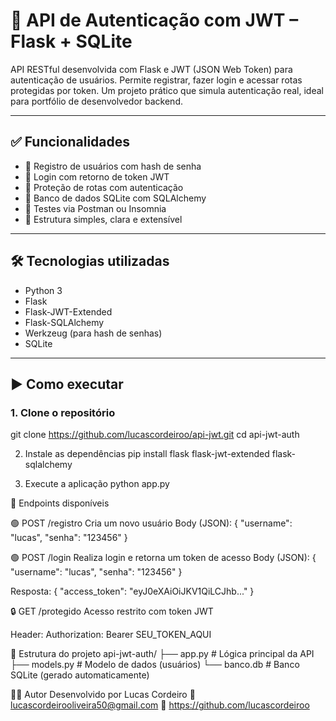 # 🔐 API de Autenticação com JWT – Flask + SQLite

API RESTful desenvolvida com Flask e JWT (JSON Web Token) para autenticação de usuários. Permite registrar, fazer login e acessar rotas protegidas por token. Um projeto prático que simula autenticação real, ideal para portfólio de desenvolvedor backend.

---

## ✅ Funcionalidades

- 🔸 Registro de usuários com hash de senha
- 🔸 Login com retorno de token JWT
- 🔸 Proteção de rotas com autenticação
- 🔸 Banco de dados SQLite com SQLAlchemy
- 🔸 Testes via Postman ou Insomnia
- 🔸 Estrutura simples, clara e extensível

---

## 🛠 Tecnologias utilizadas

- Python 3
- Flask
- Flask-JWT-Extended
- Flask-SQLAlchemy
- Werkzeug (para hash de senhas)
- SQLite

---

## ▶️ Como executar

### 1. Clone o repositório
git clone https://github.com/lucascordeiroo/api-jwt.git
cd api-jwt-auth

2. Instale as dependências
pip install flask flask-jwt-extended flask-sqlalchemy

4. Execute a aplicação
python app.py

🔗 Endpoints disponíveis

🟢 POST /registro
Cria um novo usuário
Body (JSON):
{
  "username": "lucas",
  "senha": "123456"
}

🟢 POST /login
Realiza login e retorna um token de acesso
Body (JSON):
{
  "username": "lucas",
  "senha": "123456"
}

Resposta:
{
  "access_token": "eyJ0eXAiOiJKV1QiLCJhb..."
}

🔒 GET /protegido
Acesso restrito com token JWT

Header:
Authorization: Bearer SEU_TOKEN_AQUI

📂 Estrutura do projeto
api-jwt-auth/
├── app.py        # Lógica principal da API
├── models.py     # Modelo de dados (usuários)
└── banco.db      # Banco SQLite (gerado automaticamente)

👨‍💻 Autor
Desenvolvido por Lucas Cordeiro
📧 lucascordeirooliveira50@gmail.com
🔗 https://github.com/lucascordeiroo
